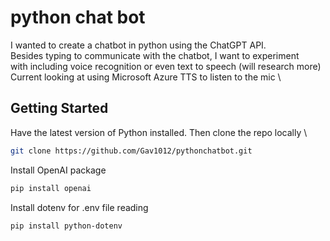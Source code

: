 # python chat bot
I wanted to create a chatbot in python using the ChatGPT API. \
Besides typing to communicate with the chatbot, I want to experiment \
with including voice recognition or even text to speech (will research more) \
Current looking at using Microsoft Azure TTS to listen to the mic \

## Getting Started
Have the latest version of Python installed. Then clone the repo locally \
```bash
git clone https://github.com/Gav1012/pythonchatbot.git
```

Install OpenAI package
```bash
pip install openai
```
Install dotenv for .env file reading
```bash
pip install python-dotenv
```